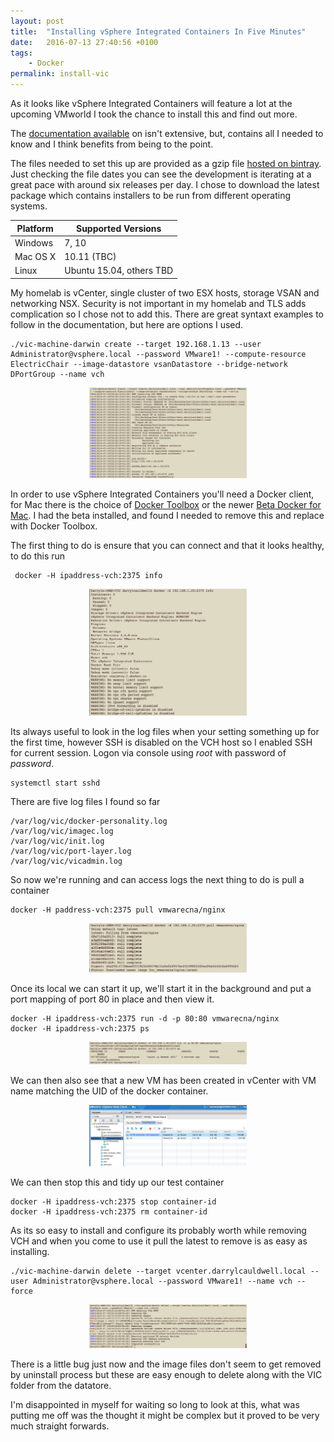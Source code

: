 ```yaml
---
layout: post
title:  "Installing vSphere Integrated Containers In Five Minutes"
date:   2016-07-13 27:40:56 +0100
tags:
    - Docker
permalink: install-vic
---
```

As it looks like vSphere Integrated Containers will feature a lot at the upcoming VMworld I took the chance 
to install this and find out more.

The [documentation available](https://github.com/vmware/vic/tree/master/doc/user_doc/vic_installation) 
on isn't extensive, but, contains all I needed to know and I think benefits from being to the point.

The files needed to set this up are provided as a gzip file 
[hosted on bintray](https://bintray.com/vmware/vic-repo/build#files). Just checking the file dates 
you can see the development is iterating at a great pace with around six releases per day. I chose to 
download the latest package which contains installers to be run from different operating systems.

|**Platform**|**Supported Versions**|
|---|---|
|Windows|7, 10|
|Mac OS X |10.11 (TBC)|
|Linux|Ubuntu 15.04, others TBD|

My homelab is vCenter, single cluster of two ESX hosts, storage VSAN and networking NSX. Security is not important in 
my homelab and TLS adds complication so I chose not to add this.  There are great syntaxt examples to follow in the 
documentation, but here are options I used.

    ./vic-machine-darwin create --target 192.168.1.13 --user Administrator@vsphere.local --password VMware1! --compute-resource ElectricChair --image-datastore vsanDatastore --bridge-network DPortGroup --name vch

<center><img src="/images/vic-install.jpg" width="50%"></center>

In order to use vSphere Integrated Containers you'll need a Docker client, for Mac there is the choice of [Docker Toolbox](https://www.docker.com/products/docker-toolbox) 
or the newer [Beta Docker for Mac](https://docs.docker.com/docker-for-mac/). I had the beta installed, and found I needed 
to remove this and replace with Docker Toolbox.

The first thing to do is ensure that you can connect and that it looks healthy, to do this run

     docker -H ipaddress-vch:2375 info

<center><img src="/images/vic-info.jpg" width="50%"></center>

Its always useful to look in the log files when your setting something up for the first time, however SSH is disabled on 
the VCH host so I enabled SSH for current session.  Logon via console using *root* with password of *password*.

    systemctl start sshd

There are five log files I found so far

    /var/log/vic/docker-personality.log
    /var/log/vic/imagec.log
    /var/log/vic/init.log
    /var/log/vic/port-layer.log
    /var/log/vic/vicadmin.log

So now we're running and can access logs the next thing to do is pull a container

    docker -H paddress-vch:2375 pull vmwarecna/nginx

<center><img src="/images/vic-nginx.jpg" width="50%"></center>

Once its local we can start it up,  we'll start it in the background and put a port mapping of port 80 in place and then view it.

    docker -H ipaddress-vch:2375 run -d -p 80:80 vmwarecna/nginx
    docker -H ipaddress-vch:2375 ps

<center><img src="/images/vic-nginx-go.jpg" width="50%"></center>

We can then also see that a new VM has been created in vCenter with VM name matching the UID of the docker container.

<center><img src="/images/vic-nginx-vm.jpg" width="50%"></center>

We can then stop this and tidy up our test container

    docker -H ipaddress-vch:2375 stop container-id
    docker -H ipaddress-vch:2375 rm container-id

As its so easy to install and configure its probably worth while removing VCH and when you come to use it pull the latest 
to remove is as easy as installing.

    ./vic-machine-darwin delete --target vcenter.darrylcauldwell.local --user Administrator@vsphere.local --password VMware1! --name vch --force

<center><img src="/images/vic-bye.jpg" width="50%"></center>

There is a little bug just now and the image files don't seem to get removed by uninstall process but these are easy enough 
to delete along with the VIC folder from the datatore.

I'm disappointed in myself for waiting so long to look at this, what was putting me off was the thought it might be 
complex but it proved to be very much straight forwards.